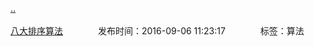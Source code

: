 [..](/README.md)<br/><br/>
[八大排序算法](/algorithm/8sort.md)&emsp;&emsp;&emsp;&emsp;发布时间：2016-09-06 11:23:17&emsp;&emsp;&emsp;&emsp;标签：算法<br/><br/>

